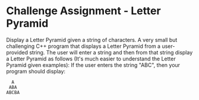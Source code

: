 # Challenge Assignment - Letter Pyramid
 
Display a Letter Pyramid given a string of characters. A very small but challenging C++ program that displays a Letter Pyramid from a user-provided string.
The user will enter a string and then from that string display a Letter Pyramid as follows (It's much easier to understand the Letter Pyramid given examples):
If the user enters the string "ABC", then your program should display:
```
  A
 ABA
ABCBA
```
